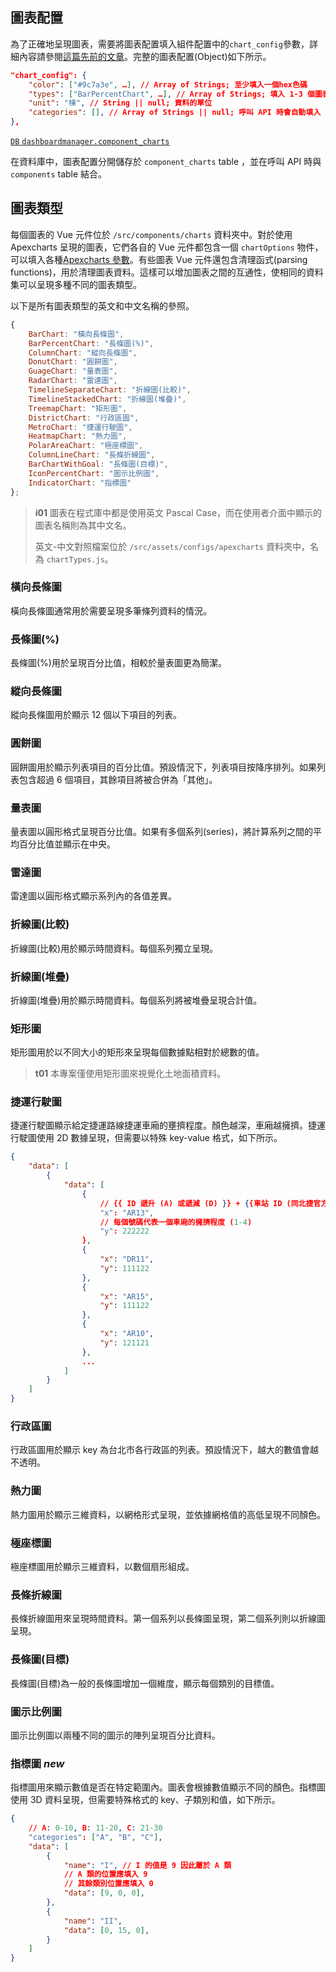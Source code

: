 ## 圖表配置

為了正確地呈現圖表，需要將圖表配置填入組件配置中的`chart_config`參數，詳細內容請參閱[這篇先前的文章](/front-end/introduction-to-components#component-configuration)。完整的圖表配置(Object)如下所示。

```json
"chart_config": {
    "color": ["#9c7a3e", …], // Array of Strings; 至少填入一個hex色碼
    "types": ["BarPercentChart", …], // Array of Strings; 填入 1-3 個圖表名稱（英文名）
    "unit": "棟", // String || null; 資料的單位
	"categories": [], // Array of Strings || null; 呼叫 API 時會自動填入
},
```

[`DB` `dashboardmanager.component_charts`](/back-end/components-db)

在資料庫中，圖表配置分開儲存於 `component_charts` table ，並在呼叫 API 時與 `components` table 結合。

## 圖表類型

每個圖表的 Vue 元件位於 `/src/components/charts` 資料夾中。對於使用 Apexcharts 呈現的圖表，它們各自的 Vue 元件都包含一個 `chartOptions` 物件，可以填入各種[Apexcharts 參數](https://apexcharts.com/docs/options/annotations/)。有些圖表 Vue 元件還包含清理函式(parsing functions)，用於清理圖表資料。這樣可以增加圖表之間的互通性，使相同的資料集可以呈現多種不同的圖表類型。

以下是所有圖表類型的英文和中文名稱的參照。

```js
{
    BarChart: "橫向長條圖",
    BarPercentChart: "長條圖(%)",
    ColumnChart: "縱向長條圖",
    DonutChart: "圓餅圖",
    GuageChart: "量表圖",
    RadarChart: "雷達圖",
    TimelineSeparateChart: "折線圖(比較)",
    TimelineStackedChart: "折線圖(堆疊)",
    TreemapChart: "矩形圖",
    DistrictChart: "行政區圖",
    MetroChart: "捷運行駛圖",
	HeatmapChart: "熱力圖",
	PolarAreaChart: "極座標圖",
	ColumnLineChart: "長條折線圖",
	BarChartWithGoal: "長條圖(目標)",
	IconPercentChart: "圖示比例圖",
	IndicatorChart: "指標圖"
};
```

> **i01**
> 圖表在程式庫中都是使用英文 Pascal Case，而在使用者介面中顯示的圖表名稱則為其中文名。
>
> 英文-中文對照檔案位於 `/src/assets/configs/apexcharts` 資料夾中，名為 `chartTypes.js`。

### 橫向長條圖

橫向長條圖通常用於需要呈現多筆條列資料的情況。

### 長條圖(%)

長條圖(%)用於呈現百分比值，相較於量表圖更為簡潔。

### 縱向長條圖

縱向長條圖用於顯示 12 個以下項目的列表。

### 圓餅圖

圓餅圖用於顯示列表項目的百分比值。預設情況下，列表項目按降序排列。如果列表包含超過 6 個項目，其餘項目將被合併為「其他」。

### 量表圖

量表圖以圓形格式呈現百分比值。如果有多個系列(series)，將計算系列之間的平均百分比值並顯示在中央。

### 雷達圖

雷達圖以圓形格式顯示系列內的各值差異。

### 折線圖(比較)

折線圖(比較)用於顯示時間資料。每個系列獨立呈現。

### 折線圖(堆疊)

折線圖(堆疊)用於顯示時間資料。每個系列將被堆疊呈現合計值。

### 矩形圖

矩形圖用於以不同大小的矩形來呈現每個數據點相對於總數的值。

> **t01**
> 本專案僅使用矩形圖來視覺化土地面積資料。

### 捷運行駛圖

捷運行駛圖顯示給定捷運路線捷運車廂的壅擠程度。顏色越深，車廂越擁擠。捷運行駛圖使用 2D 數據呈現，但需要以特殊 key-value 格式，如下所示。

```json
{
  	"data": [
		{
			"data": [
				{
					// {{ ID 遞升 (A) 或遞減 (D) }} + {{車站 ID (同北捷官方)}}
					"x": "AR13",
					// 每個號碼代表一個車廂的擁擠程度 (1-4)
					"y": 222222
				},
				{
					"x": "DR11",
					"y": 111122
				},
				{
					"x": "AR15",
					"y": 111122
				},
				{
					"x": "AR10",
					"y": 121121
				},
				...
			]
		}
  	]
}
```

### 行政區圖

行政區圖用於顯示 key 為台北市各行政區的列表。預設情況下，越大的數值會越不透明。

### 熱力圖

熱力圖用於顯示三維資料，以網格形式呈現，並依據網格值的高低呈現不同顏色。

### 極座標圖

極座標圖用於顯示三維資料，以數個扇形組成。

### 長條折線圖

長條折線圖用來呈現時間資料。第一個系列以長條圖呈現，第二個系列則以折線圖呈現。

### 長條圖(目標)

長條圖(目標)為一般的長條圖增加一個維度，顯示每個類別的目標值。

### 圖示比例圖

圖示比例圖以兩種不同的圖示的陣列呈現百分比資料。

### 指標圖 ***new***

指標圖用來顯示數值是否在特定範圍內。圖表會根據數值顯示不同的顏色。指標圖使用 3D 資料呈現，但需要特殊格式的 key、子類別和值，如下所示。

```json
{
	// A: 0-10, B: 11-20, C: 21-30
	"categories": ["A", "B", "C"],
	"data": [
		{
			"name": "I", // I 的值是 9 因此屬於 A 類
			// A 類的位置應填入 9
			// 其餘類別位置應填入 0
			"data": [9, 0, 0], 
		},
		{
			"name": "II",
			"data": [0, 15, 0],
		}
	]
}
```
